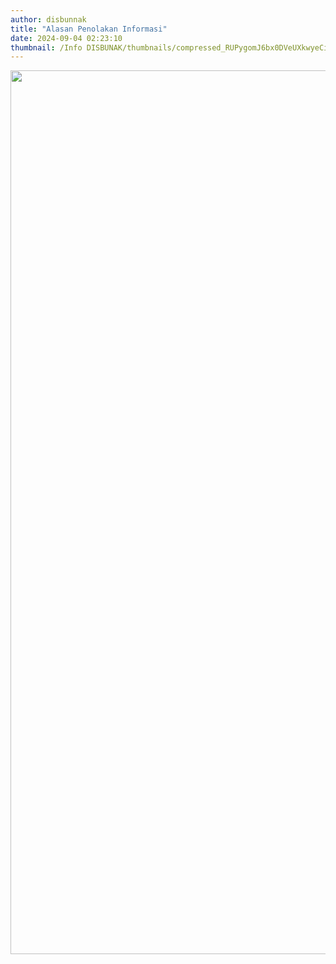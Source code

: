 ```yaml
---
author: disbunnak
title: "Alasan Penolakan Informasi"
date: 2024-09-04 02:23:10
thumbnail: /Info DISBUNAK/thumbnails/compressed_RUPygomJ6bx0DVeUXkwyeCik7ocqGmFaGo2NF82A.jpg
---
```

<p><img src="/images/2H1MxzLiss0sDYaetAHU.jpg" width="1000" height="1414" alt="" style="display: block; margin-left: auto; margin-right: auto;" /></p>
